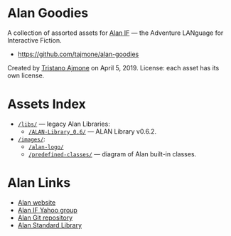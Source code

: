 # Alan Goodies

A collection of assorted assets for [Alan IF] — the Adventure LANguage for Interactive Fiction.

- https://github.com/tajmone/alan-goodies

Created by [Tristano Ajmone] on April 5, 2019.
License: each asset has its own license.

# Assets Index

- [`/libs/`](./libs) — legacy Alan Libraries:
    + [`/ALAN-Library_0.6/`][ALAN-Library_0.6] — ALAN Library v0.6.2.
- [`/images/`](./images):
    + [`/alan-logo/`](./images/alan-logo/)
    + [`/predefined-classes/`](./images/predefined-classes/) — diagram of Alan built-in classes.

# Alan Links

- [Alan website]
- [Alan IF Yahoo group]
- [Alan Git repository]
- [Alan Standard Library]

<!-----------------------------------------------------------------------------
                               REFERENCE LINKS                                
------------------------------------------------------------------------------>

<!-- Alan -->

[Alan]: https://www.alanif.se/ "Visit Alan website"
[Alan IF]: https://www.alanif.se/ "Visit Alan website"
[Alan website]: https://www.alanif.se/ "Visit Alan website"

[Alan IF Yahoo group]: https://groups.yahoo.com/neo/groups/alan-if/info "Visit the Alan IF group at Yahoo! Groups"
[Alan Git repository]: https://bitbucket.org/alanif/alan "Visit Alan Git repository on Bitbucket"

[Alan Standard Library]: https://github.com/AnssiR66/AlanStdLib "Visit the official GitHub repo of Alan Standard Library"

<!-- people -->

[Tristano Ajmone]: https://github.com/tajmone "View Tristano Ajmone's GitHub profile"

<!-- project files & folders -->

[ALAN-Library_0.6]: ./libs/ALAN-Library_0.6/ "Navigate folder"


<!-- EOF -->